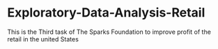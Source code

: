 # Exploratory-Data-Analysis-Retail
This is the Third task of The Sparks Foundation to improve profit of the retail in the united States
